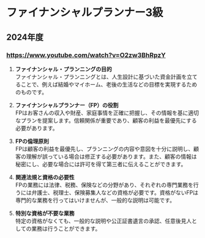 # ファイナンシャルプランナー3級
## 2024年度
### https://www.youtube.com/watch?v=O2zw3BhRpzY

1. **ファイナンシャル・プランニングの目的**  
   ファイナンシャル・プランニングとは、人生設計に基づいた資金計画を立てることで、例えば結婚やマイホーム、老後の生活などの目標を実現するためのものです。

2. **ファイナンシャルプランナー（FP）の役割**  
   FPはお客さんの収入や財産、家庭事情を正確に把握し、その情報を基に適切なプランを提案します。信頼関係が重要であり、顧客の利益を最優先にする必要があります。

3. **FPの倫理原則**  
   FPは顧客の利益を最優先し、プランニングの内容や意図を十分に説明し、顧客の理解が誤っている場合は修正する必要があります。また、顧客の情報は秘密にし、必要な場合には許可を得て第三者に伝えることができます。

4. **関連法規と資格の必要性**  
   FPの業務には法律、税務、保険などの分野があり、それぞれの専門業務を行うには弁護士、税理士、保険募集人などの資格が必要です。資格がないFPは専門的な業務を行ってはいけませんが、一般的な説明は可能です。

5. **特別な資格が不要な業務**  
   特定の資格がなくても、一般的な説明や公正証書遺言の承認、任意後見人としての業務は行うことができます。
